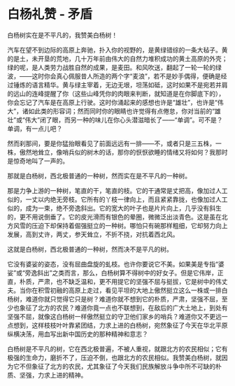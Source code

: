 # 白杨礼赞 - 矛盾

白杨树实在是不平凡的，我赞美白杨树！

汽车在望不到边际的高原上奔驰，扑入你的视野的，是黄绿错综的一条大毡子。黄的是土，未开垦的荒地，几十万年前由伟大的自然力堆积成功的黄土高原的外壳；绿的呢，是人类劳力战胜自然的成果，是麦田。和风吹送，翻起了一轮一轮的绿波，——这时你会真心佩服昔人所造的两个字“麦浪”，若不是妙手偶得，便确是经过锤炼的语言精华。黄与绿主宰着，无边无垠，坦荡如砥，这时如果不是宛若并肩的远山的连峰提醒了你（这些山峰凭你的肉眼来判断，就知道是在你脚底下的），你会忘记了汽车是在高原上行驶。这时你涌起来的感想也许是“雄壮”，也许是“伟大”，诸如此类的形容词；然而同时你的眼睛也许觉得有点倦怠，你对当前的“雄壮”或“伟大”闭了眼，而另一种的味儿在你心头潜滋暗长了——“单调”。可不是？单调，有一点儿吧？

然而刹那间，要是你猛抬眼看见了前面远远有一排——不，或者只是三五株，一株，傲然地耸立，像哨兵似的树木的话，那你的恹恹欲睡的情绪又将如何？我那时是惊奇地叫了一声的。

那就是白杨树，西北极普通的一种树，然而实在是不平凡的一种树。

那是力争上游的一种树，笔直的干，笔直的枝。它的干通常是丈把高，像加过人工似的，一丈以内绝无旁枝。它所有的丫枝一律向上，而且紧紧靠拢，也像加过人工似的，成为一束，绝不旁逸斜出。它的宽大的叶子也是片片向上，几乎没有斜生的，更不用说倒垂了。它的皮光滑而有银色的晕圈，微微泛出淡青色。这是虽在北方风雪的压迫下却保持着倔强挺立的一种树。哪怕只有碗那样粗细，它却努力向上发展，高到丈许，两丈，参天耸立，不折不挠，对抗着西北风。

这就是白杨树，西北极普通的一种树，然而决不是平凡的树。

它没有婆娑的姿态，没有屈曲盘旋的虬枝。也许你要说它不美。如果美是专指“婆娑”或“旁逸斜出”之类而言，那么，白杨树算不得树中的好女子。但是它伟岸，正直，朴质，严肃，也不缺乏温和，更不用提它的坚强不屈与挺拔，它是树中的伟丈夫。当你在积雪初融的高原上走过，看见平坦的大地上傲然挺立这么一株或一排白杨树，难道你就只觉得它只是树？难道你就不想到它的朴质，严肃，坚强不屈，至少也象征了北方的农民？难道你竟一点也不联想到，在敌后的广大土地上，到处有坚强不屈，就像这白杨树一样傲然挺立的守卫他们家乡的哨兵？难道你又不更远一点想到，这样枝枝叶叶靠紧团结，力求上进的白杨树，宛然象征了今天在华北平原纵横决荡，用血写出新中国历史的那种精神和意志？

白杨树是不平凡的树，它在西北极普遍，不被人重视，就跟北方的农民相似；它有极强的生命力，磨折不了，压迫不倒，也跟北方的农民相似。我赞美白杨树，就因为它不但象征了北方的农民，尤其象征了今天我们民族解放斗争中所不可缺的朴质、坚强，力求上进的精神。

